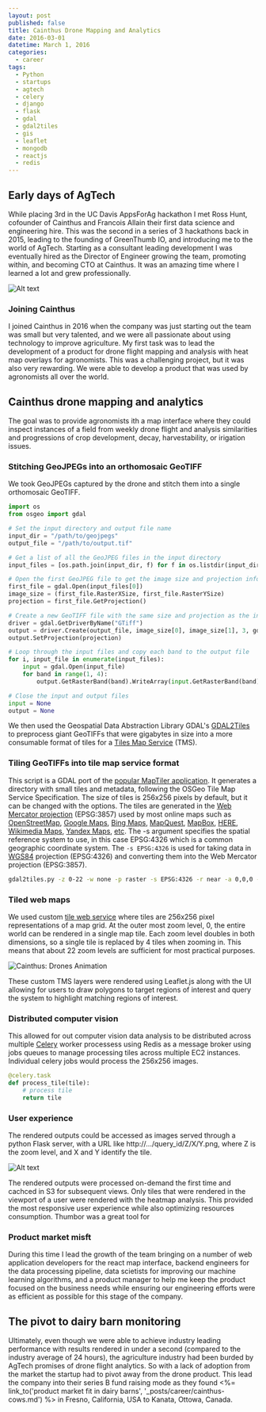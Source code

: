 ```yaml
---
layout: post
published: false
title: Cainthus Drone Mapping and Analytics
date: 2016-03-01
datetime: March 1, 2016
categories:
  - career
tags:
  - Python
  - startups
  - agtech
  - celery
  - django
  - flask
  - gdal
  - gdal2tiles
  - gis
  - leaflet
  - mongodb
  - reactjs
  - redis
---
```


## Early days of AgTech
While placing 3rd in the UC Davis AppsForAg hackathon I met Ross Hunt, cofounder of Cainthus and Francois Allain their first data science and engineering hire. This was the second in a series of 3 hackathons back in 2015, leading to the founding of GreenThumb IO, and introducing me to the world of AgTech. Starting as a consultant leading development I was eventually hired as the Director of Engineer growing the team, promoting within, and becoming CTO at Cainthus. It was an amazing time where I learned a lot and grew professionally.

![Alt text](https://res.cloudinary.com/tonsoffun/image/upload/v1696214618/snpyalfool1er2uabqjw.png)

### Joining Cainthus
I joined Cainthus in 2016 when the company was just starting out the team was small but very talented, and we were all passionate about using technology to improve agriculture. My first task was to lead the development of a product for drone flight mapping and analysis with heat map overlays for agronomists. This was a challenging project, but it was also very rewarding. We were able to develop a product that was used by agronomists all over the world. 

## Cainthus drone mapping and analytics
The goal was to provide agronomists ith a map interface where they could inspect instances of a field from weekly drone flight and analysis similarities and progressions of crop development, decay, harvestability, or irigation issues.

### Stitching GeoJPEGs into an orthomosaic GeoTIFF
We took GeoJPEGs captured by the drone and stitch them into a single orthomosaic GeoTIFF. 

```python
import os
from osgeo import gdal

# Set the input directory and output file name
input_dir = "/path/to/geojpegs"
output_file = "/path/to/output.tif"

# Get a list of all the GeoJPEG files in the input directory
input_files = [os.path.join(input_dir, f) for f in os.listdir(input_dir) if f.endswith(".jpg")]

# Open the first GeoJPEG file to get the image size and projection information
first_file = gdal.Open(input_files[0])
image_size = (first_file.RasterXSize, first_file.RasterYSize)
projection = first_file.GetProjection()

# Create a new GeoTIFF file with the same size and projection as the input images
driver = gdal.GetDriverByName("GTiff")
output = driver.Create(output_file, image_size[0], image_size[1], 3, gdal.GDT_Byte)
output.SetProjection(projection)

# Loop through the input files and copy each band to the output file
for i, input_file in enumerate(input_files):
    input = gdal.Open(input_file)
    for band in range(1, 4):
        output.GetRasterBand(band).WriteArray(input.GetRasterBand(band).ReadAsArray())

# Close the input and output files
input = None
output = None
```

We then used the Geospatial Data Abstraction Library GDAL's [GDAL2Tiles](https://gdal.org/programs/gdal2tiles.html) to preprocess giant GeoTIFFs that were gigabytes in size into a more consumable format of tiles for a [Tiles Map Service](https://en.wikipedia.org/wiki/Tile_Map_Service) (TMS). 

### Tiling GeoTIFFs into tile map service format

This script is a GDAL port of the [popular MapTiler application](https://www.maptiler.com/). It generates a directory with small tiles and metadata, following the OSGeo Tile Map Service Specification. The size of tiles is 256x256 pixels by default, but it can be changed with the options. The tiles are generated in the [Web Mercator projection](https://en.wikipedia.org/wiki/Web_Mercator_projection) (EPSG:3857) used by most online maps such as [OpenStreetMap](https://www.openstreetmap.org/), [Google Maps](https://www.google.com/maps), [Bing Maps](https://www.bing.com/maps), [MapQuest](https://www.mapquest.com/), [MapBox](https://www.mapbox.com/), [HERE](https://www.here.com/), [Wikimedia Maps](https://maps.wikimedia.org/), [Yandex Maps](https://yandex.com/maps), [etc](https://en.wikipedia.org/wiki/List_of_web_map_services). The -s argument specifies the spatial reference system to use, in this case EPSG:4326 which is a common geographic coordinate system. The `-s EPSG:4326` is used for taking data in [WGS84](https://en.wikipedia.org/wiki/World_Geodetic_System) projection (EPSG:4326) and converting them into the Web Mercator projection (EPSG:3857).

```bash
gdal2tiles.py -z 0-22 -w none -p raster -s EPSG:4326 -r near -a 0,0,0 -e -k -v -f "JPEG" -t "Cainthus" -o "tiles" "ortho.tif"
```

### Tiled web maps
We used custom [tile web service](https://en.wikipedia.org/wiki/Tile_Map_Service) where tiles are 256x256 pixel representations of a map grid. At the outer most zoom level, 0, the entire world can be rendered in a single map tile. Each zoom level doubles in both dimensions, so a single tile is replaced by 4 tiles when zooming in. This means that about 22 zoom levels are sufficient for most practical purposes. 

![Cainthus: Drones Animation](https://res.cloudinary.com/tonsoffun/image/upload/v1697297324/cainthus-drones_psvggk.gif)

These custom TMS layers were rendered using Leaflet.js along with the UI allowing for users to draw polygons to target regions of interest and query the system to highlight matching regions of interest.

<script src="https://gist.github.com/TonsOfFun/e6a0a8bae0d251e4e96f533b2db6b0ef.js"></script>

### Distributed computer vision
This allowed for out computer vision data analysis to be distributed across multiple [Celery](https://docs.celeryq.dev/en/stable/getting-started/introduction.html) worker processess using Redis as a message broker using jobs queues to manage processing tiles across multiple EC2 instances. Individual celery jobs would process the 256x256 images. 

```python
@celery.task
def process_tile(tile):
    # process tile
    return tile
```
### User experience
The rendered outputs could be accessed as images served through a python Flask server, with a URL like http://.../query_id/Z/X/Y.png, where Z is the zoom level, and X and Y identify the tile. 

![Alt text](https://res.cloudinary.com/tonsoffun/image/upload/v1696215572/cainthus-drones_bdypbn.jpg)

The rendered outputs were processed on-demand the first time and cachced in S3 for subsequent views. Only tiles that were rendered in the viewport of a user were rendered with the heatmap analysis. This provided the most responsive user experience while also optimizing resources consumption. Thumbor was a great tool for 

### Product market misft

During this time I lead the growth of the team bringing on a number of web application developers for the react map interface, backend engineers for the data processing pipeline, data scietists for improving our machine learning algorithms, and a product manager to help me keep the product focused on the business needs while ensuring our engineering efforts were as efficient as possible for this stage of the company.

## The pivot to dairy barn monitoring
Ultimately, even though we were able to achieve industry leading performance with results rendered in under a second (compared to the industry average of 24 hours), the agriculture industry had been burded by AgTech promises of drone flight analytics. So with a lack of adoption from the market the startup had to pivot away from the drone product. This lead the company into their series B fund raising mode as they found <%= link_to('product market fit in dairy barns', '_posts/career/cainthus-cows.md') %> in Fresno, California, USA to Kanata, Ottowa, Canada.